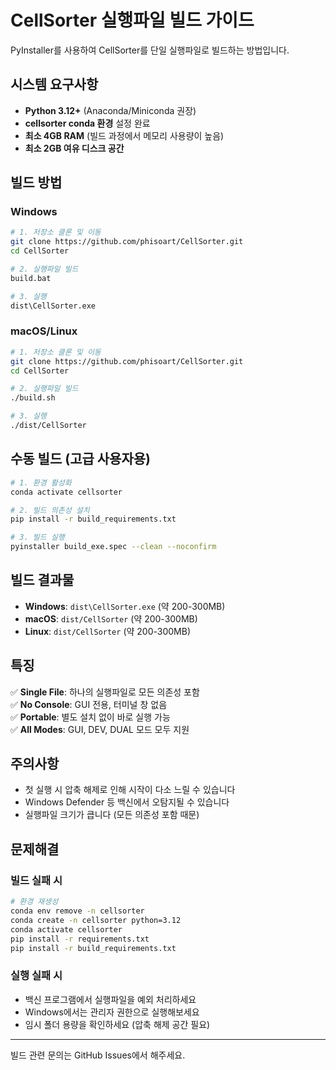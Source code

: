 # CellSorter 실행파일 빌드 가이드

PyInstaller를 사용하여 CellSorter를 단일 실행파일로 빌드하는 방법입니다.

## 시스템 요구사항

- **Python 3.12+** (Anaconda/Miniconda 권장)
- **cellsorter conda 환경** 설정 완료
- **최소 4GB RAM** (빌드 과정에서 메모리 사용량이 높음)
- **최소 2GB 여유 디스크 공간**

## 빌드 방법

### Windows

```bash
# 1. 저장소 클론 및 이동
git clone https://github.com/phisoart/CellSorter.git
cd CellSorter

# 2. 실행파일 빌드
build.bat

# 3. 실행
dist\CellSorter.exe
```

### macOS/Linux

```bash
# 1. 저장소 클론 및 이동
git clone https://github.com/phisoart/CellSorter.git
cd CellSorter

# 2. 실행파일 빌드
./build.sh

# 3. 실행
./dist/CellSorter
```

## 수동 빌드 (고급 사용자용)

```bash
# 1. 환경 활성화
conda activate cellsorter

# 2. 빌드 의존성 설치
pip install -r build_requirements.txt

# 3. 빌드 실행
pyinstaller build_exe.spec --clean --noconfirm
```

## 빌드 결과물

- **Windows**: `dist\CellSorter.exe` (약 200-300MB)
- **macOS**: `dist/CellSorter` (약 200-300MB)
- **Linux**: `dist/CellSorter` (약 200-300MB)

## 특징

✅ **Single File**: 하나의 실행파일로 모든 의존성 포함  
✅ **No Console**: GUI 전용, 터미널 창 없음  
✅ **Portable**: 별도 설치 없이 바로 실행 가능  
✅ **All Modes**: GUI, DEV, DUAL 모드 모두 지원  

## 주의사항

- 첫 실행 시 압축 해제로 인해 시작이 다소 느릴 수 있습니다
- Windows Defender 등 백신에서 오탐지될 수 있습니다
- 실행파일 크기가 큽니다 (모든 의존성 포함 때문)

## 문제해결

### 빌드 실패 시
```bash
# 환경 재생성
conda env remove -n cellsorter
conda create -n cellsorter python=3.12
conda activate cellsorter
pip install -r requirements.txt
pip install -r build_requirements.txt
```

### 실행 실패 시
- 백신 프로그램에서 실행파일을 예외 처리하세요
- Windows에서는 관리자 권한으로 실행해보세요
- 임시 폴더 용량을 확인하세요 (압축 해제 공간 필요)

---

빌드 관련 문의는 GitHub Issues에서 해주세요. 